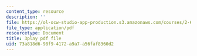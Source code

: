```yaml
---
content_type: resource
description: ''
file: https://ol-ocw-studio-app-production.s3.amazonaws.com/courses/2-627-fundamentals-of-photovoltaics-fall-2013/73a818d698f94172a9a7a56faf8360d2_iJ_lDszxGDw.pdf
file_type: application/pdf
resourcetype: Document
title: 3play pdf file
uid: 73a818d6-98f9-4172-a9a7-a56faf8360d2
---
```

